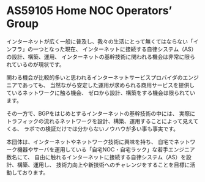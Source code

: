 # AS59105 Home NOC Operators’ Group

インターネットが広く一般に普及し、我々の生活にとって無くてはならない「インフラ」の一つとなった現在、
インターネットに接続する自律システム（AS）の設計、構築、運用、
インターネットの基幹技術に関われる機会は非常に限られているのが現状です。

 関わる機会が比較的多いと思われるインターネットサービスプロバイダのエンジニアであっても、
当然ながら安定した運用が求められる商用サービスを提供しているネットワークに触る機会、
ゼロから設計、構築をする機会は限られています。

その一方で、BGPをはじめとするインターネットの基幹技術の中には、
実際にトラフィックの流れるネットワークを設計、構築、運用することによって見えてくる、
ラボでの検証だけでは分からないノウハウが多い事も事実です。

本団体は、インターネットやネットワーク技術に興味を持ち、
自宅でネットワーク機器やサーバを運用している「自宅NOC・自宅ラック」な若手エンジニア数名にて、
自由に触れるインターネットに接続する自律システム（AS）を設計、構築、運用し、
技術力向上や新技術へのチャレンジをすることを目標に活動しております。

